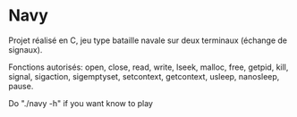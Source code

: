# Navy
Projet réalisé en C, jeu type bataille navale sur deux terminaux (échange de signaux).

Fonctions autorisés: open, close, read, write, lseek, malloc, free, getpid, kill, signal,
sigaction, sigemptyset, setcontext, getcontext, usleep, nanosleep, pause.

Do "./navy -h" if you want know to play

